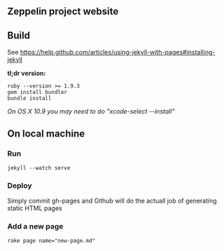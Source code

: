 ## Zeppelin project website


## Build
See https://help.github.com/articles/using-jekyll-with-pages#installing-jekyll

**tl;dr version:**

    ruby --version >= 1.9.3
    gem install bundler
    bundle install
    
*On OS X 10.9 you may need to do "xcode-select --install"*

## On local machine

### Run
    jekyll --watch serve

### Deploy
Simply commit gh-pages and Github will do the actuall job of generating static HTML pages

### Add a new page
    rake page name="new-page.md"
    
